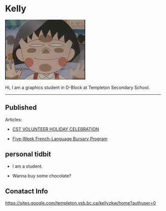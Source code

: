 # Kelly

![](./_assets/櫻桃小丸子.jpg)

Hi, I am a graphics student in D-Block at Templeton Secondary School.

___

## Published
Articles:
- [CST VOLUNTEER HOLIDAY CELEBRATION](https://medium.com/@newsletter_54417/cst-volunteer-holiday-celebration-2877bb4736a1)

- [Five-Week French-Language Bursary Program](https://medium.com/@newsletter_54417/five-week-french-language-bursary-program-cfaf930d0c13) 

## personal tidbit
+ I am a student.

+ Wanna buy some chocolate?

## Conatact Info
https://sites.google.com/templeton.vsb.bc.ca/kellyzkw/home?authuser=0
